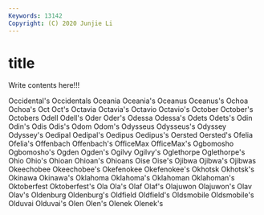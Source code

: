 ```yaml
---
Keywords: 13142
Copyright: (C) 2020 Junjie Li
---
```


# title

Write contents here!!!
 
Occidental's 
Occidentals 
Oceania 
Oceania's
Oceanus 
Oceanus's 
Ochoa 
Ochoa's 
Oct 
Oct's 
Octavia 
Octavia's 
Octavio 
Octavio's
October 
October's 
Octobers 
Odell 
Odell's 
Oder 
Oder's 
Odessa 
Odessa's 
Odets
Odets's 
Odin 
Odin's 
Odis 
Odis's 
Odom 
Odom's 
Odysseus 
Odysseus's 
Odyssey
Odyssey's 
Oedipal 
Oedipal's 
Oedipus 
Oedipus's 
Oersted 
Oersted's 
Ofelia 
Ofelia's 
Offenbach
Offenbach's 
OfficeMax 
OfficeMax's 
Ogbomosho 
Ogbomosho's 
Ogden 
Ogden's 
Ogilvy 
Ogilvy's 
Oglethorpe
Oglethorpe's 
Ohio 
Ohio's 
Ohioan 
Ohioan's 
Ohioans 
Oise 
Oise's 
Ojibwa 
Ojibwa's
Ojibwas 
Okeechobee 
Okeechobee's 
Okefenokee 
Okefenokee's 
Okhotsk 
Okhotsk's 
Okinawa 
Okinawa's 
Oklahoma
Oklahoma's 
Oklahoman 
Oklahoman's 
Oktoberfest 
Oktoberfest's 
Ola 
Ola's 
Olaf 
Olaf's 
Olajuwon
Olajuwon's 
Olav 
Olav's 
Oldenburg 
Oldenburg's 
Oldfield 
Oldfield's 
Oldsmobile 
Oldsmobile's 
Olduvai
Olduvai's 
Olen 
Olen's 
Olenek 
Olenek's 

